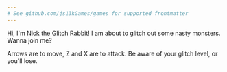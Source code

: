 ```yaml
---
# See github.com/js13kGames/games for supported frontmatter
---
```

Hi, I'm Nick the Glitch Rabbit! I am about to glitch out some nasty monsters. Wanna join me?

Arrows are to move, Z and X are to attack. Be aware of your glitch level, or you'll lose.